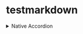 # testmarkdown

<details>
 <summary>Native Accordion</summary>
```
`<details>`
 `<summary>Native Accordion</summary>`
   ...this is hidden, collapsable content...
`</details>`
```
</details>


